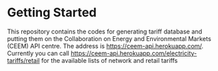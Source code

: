 # Getting Started

This repository contains the codes for generating tariff database and putting them on the Collaboration on Energy and Environmental Markets (CEEM) API centre. The address is https://ceem-api.herokuapp.com/. Currently you can call https://ceem-api.herokuapp.com/electricity-tariffs/retail for the available lists of network and retail tariffs
